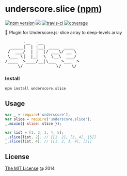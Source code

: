 # underscore.slice ([npm](https://www.npmjs.com/package/underscore.slice))

[![npm version](https://badge.fury.io/js/underscore.slice.svg)](https://badge.fury.io/js/underscore.slice)
![](https://img.shields.io/npm/dt/underscore.slice.svg)
[![travis-ci](https://api.travis-ci.com/piecioshka/underscore.slice.svg?branch=master)](https://app.travis-ci.com/github/piecioshka/underscore.slice)
[![coverage](https://coveralls.io/repos/github/piecioshka/underscore.slice/badge.svg?branch=master)](https://coveralls.io/github/piecioshka/underscore.slice?branch=master)

:hammer: Plugin for Underscore.js: slice array to deep-levels array

<pre>
       .__  .__              
  _____|  | |__| ____  ____  
 /  ___/  | |  |/ ___\/ __ \ 
 \___ \|  |_|  \  \__\  ___/ 
/____  >____/__|\___  >___  >
     \/             \/    \/ 
</pre>

### Install

```
npm install underscore.slice
```

## Usage

```javascript
var _ = require('underscore');
var slice = require('underscore.slice');
_.mixin({ slice: slice });

var list = [1, 2, 3, 4, 5];
_.slice(list, 2); // [[1, 2], [3, 4], [5]]
_.slice(list, 4); // [[1, 2, 3, 4], [5]]
```

## License

[The MIT License](http://piecioshka.mit-license.org) @ 2014
